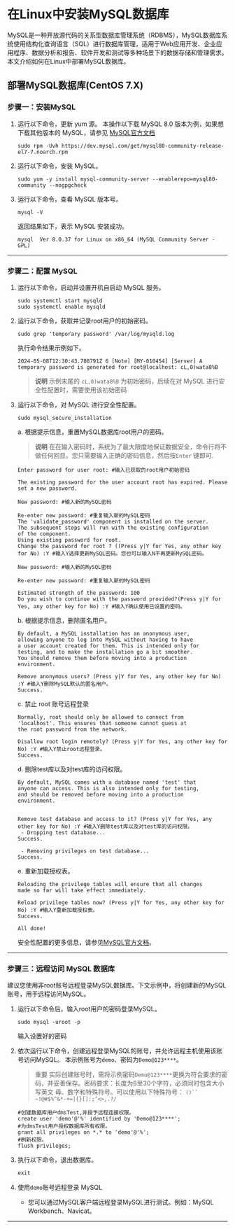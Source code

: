 # 在Linux中安装MySQL数据库

MySQL是一种开放源代码的关系型数据库管理系统（RDBMS），MySQL数据库系统使用结构化查询语言（SQL）进行数据库管理，适用于Web应用开发、企业应用程序、数据分析和报告、软件开发和测试等多种场景下的数据存储和管理需求。本文介绍如何在Linux中部署MySQL数据库。

## 部署MySQL数据库(CentOS 7.X)

### 步骤一：安装MySQL

1. 运行以下命令，更新 yum 源。
   本操作以下载 MySQL 8.0 版本为例，如果想下载其他版本的 MySQL，请参见 [MySQL官方文档](https://dev.mysql.com/doc/)

   ```shell
   sudo rpm -Uvh https://dev.mysql.com/get/mysql80-community-release-el7-7.noarch.rpm
   ```

2. 运行以下命令，安装 MySQL。

   ```shell
   sudo yum -y install mysql-community-server --enablerepo=mysql80-community --nogpgcheck
   ```

3. 运行以下命令，查看 MySQL 版本号。

   ```shell
   mysql -V
   ```

   返回结果如下，表示 MySQL 安装成功。

   ```
   mysql  Ver 8.0.37 for Linux on x86_64 (MySQL Community Server - GPL)
   ```

---

### 步骤二：配置 MySQL

1. 运行以下命令，启动并设置开机自启动 MySQL 服务。

   ```shell
   sudo systemctl start mysqld
   sudo systemctl enable mysqld
   ```

2. 运行以下命令，获取并记录root用户的初始密码。

   ```shell
   sudo grep 'temporary password' /var/log/mysqld.log
   ```

   执行命令结果示例如下。

   ```shell
   2024-05-08T12:30:43.708791Z 6 [Note] [MY-010454] [Server] A temporary password is generated for root@localhost: cL,0)wata8%B
   ```

   > **说明** 示例末尾的 `cL,0)wata8%B` 为初始密码，后续在对 MySQL 进行安全性配置时，需要使用该初始密码

3. 运行以下命令，对 MySQL 进行安全性配置。

   ```shell
   sudo mysql_secure_installation
   ```

   a. 根据提示信息，重置MySQL数据库root用户的密码。

   > **说明** 在在输入密码时，系统为了最大限度地保证数据安全，命令行将不做任何回显。您只需要输入正确的密码信息，然后按`Enter` 键即可.

   ```shell
   Enter password for user root: #输入已获取的root用户初始密码
   
   The existing password for the user account root has expired. Please set a new password.
   
   New password: #输入新的MySQL密码
   
   Re-enter new password: #重复输入新的MySQL密码
   The 'validate_password' component is installed on the server.
   The subsequent steps will run with the existing configuration
   of the component.
   Using existing password for root.
   Change the password for root ? ((Press y|Y for Yes, any other key for No) :Y #输入Y选择更新MySQL密码。您也可以输入N不再更新MySQL密码。
   
   New password: #输入新的MySQL密码
   
   Re-enter new password: #重复输入新的MySQL密码
   
   Estimated strength of the password: 100
   Do you wish to continue with the password provided?(Press y|Y for Yes, any other key for No) :Y #输入Y确认使用已设置的密码。
   ```

   b. 根据提示信息，删除匿名用户。

   ```shell
   By default, a MySQL installation has an anonymous user,
   allowing anyone to log into MySQL without having to have
   a user account created for them. This is intended only for
   testing, and to make the installation go a bit smoother.
   You should remove them before moving into a production
   environment.
   
   Remove anonymous users? (Press y|Y for Yes, any other key for No) :Y #输入Y删除MySQL默认的匿名用户。
   Success.
   ```

   c. 禁止 root 账号远程登录

   ```shell
   Normally, root should only be allowed to connect from
   'localhost'. This ensures that someone cannot guess at
   the root password from the network.
   
   Disallow root login remotely? (Press y|Y for Yes, any other key for No) :Y #输入Y禁止root远程登录。
   Success.
   ```

   d. 删除test库以及对test库的访问权限。

   ```shell
   By default, MySQL comes with a database named 'test' that
   anyone can access. This is also intended only for testing,
   and should be removed before moving into a production
   environment.
   
   
   Remove test database and access to it? (Press y|Y for Yes, any other key for No) :Y #输入Y删除test库以及对test库的访问权限。
    - Dropping test database...
   Success.
   
    - Removing privileges on test database...
   Success.
   ```

   e. 重新加载授权表。

   ```shell
   Reloading the privilege tables will ensure that all changes
   made so far will take effect immediately.
   
   Reload privilege tables now? (Press y|Y for Yes, any other key for No) :Y #输入Y重新加载授权表。
   Success.
   
   All done!
   ```

   安全性配置的更多信息，请参见[MySQL官方文档](https://dev.mysql.com/doc/refman/5.7/en/mysql-secure-installation.html)。

---

### 步骤三：远程访问 MySQL 数据库

建议您使用非root账号远程登录MySQL数据库。下文示例中，将创建新的MySQL账号，用于远程访问MySQL。

1. 运行以下命令后，输入root用户的密码登录MySQL。

   ```shell
   sudo mysql -uroot -p
   ```

   输入设置好的密码

2. 依次运行以下命令，创建远程登录MySQL的账号，并允许远程主机使用该账号访问MySQL。
   本示例账号为`demo`、密码为`Demo@123****`。

   > 重要 实际创建账号时，需将示例密码`Demo@123****`更换为符合要求的密码，并妥善保存。密码要求：长度为8至30个字符，必须同时包含大小写英文		 母、数字和特殊符号。可以使用以下特殊符号：
   > 		 `()`` ~!@#$%^&*-+=|{}[]:;‘<>,.?/`

   ```shell
   #创建数据库用户dmsTest,并授予远程连接权限。
   create user 'demo'@'%' identified by 'Demo@123****'; 
   #为dmsTest用户授权数据库所有权限。
   grant all privileges on *.* to 'demo'@'%'; 
   #刷新权限。
   flush privileges; 
   ```

3. 执行以下命令，退出数据库。

   ```sql
   exit
   ```

4. 使用`demo`账号远程登录 MySQL

   - 您可以通过MySQL客户端远程登录MySQL进行测试。例如：MySQL Workbench、Navicat。

---

